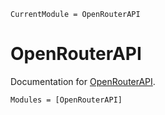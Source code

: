 ```@meta
CurrentModule = OpenRouterAPI
```

# OpenRouterAPI

Documentation for [OpenRouterAPI](https://github.com/imohag9/OpenRouterAPI.jl).

```@autodocs
Modules = [OpenRouterAPI]
```
